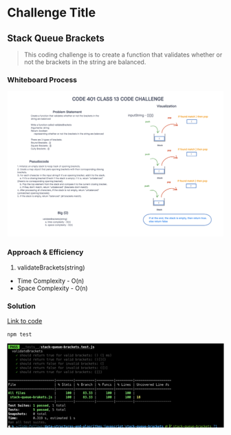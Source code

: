 # Challenge Title
## Stack Queue Brackets
> This coding challenge is to create a function that validates whether or not the brackets in the string are balanced.

### Whiteboard Process
![Stack Queue Brackets](../images/stack-queue-brackets.png)

### Approach & Efficiency
<!-- What approach did you take? Why? What is the Big O space/time for this approach? -->

1. validateBrackets(string)
  * Time Complexity - O(n)
  * Space Complexity - O(n)

### Solution
<!-- Show how to run your code, and examples of it in action -->
[Link to code](https://github.com/cleecoloma/data-structures-and-algorithms/tree/main/javascript/stack-queue-brackets)
```text
npm test
```
![Stack Queue Brackets](../images/stack-queue-brackets-test.png)

